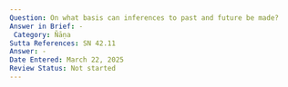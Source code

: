 ```yaml
---
Question: On what basis can inferences to past and future be made?
Answer in Brief: -
 Category: Ñāṇa
Sutta References: SN 42.11
Answer: -
Date Entered: March 22, 2025
Review Status: Not started
---
```


